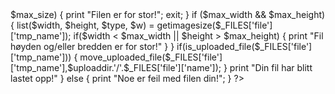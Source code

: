 <?php

$uploaddir ="uploads/images";
$allowed_ext = "jpg, JPG, png, gif";
$max_size = "5000000";
$max_height = "4000";
$max_width = "4000";

$extension = pathinfo($_files['file']['name']);
$extension = $extension[extension];
$allowed_paths = explode(", ", $allowed_ext);
for ($$i = 0; $ < count [$i] == "$extension") {
  $ok = "1";
}
}

if ($ok =="1") {
	if($_FILES['file']['size'] > $max_size)
	{
		print "Filen er for stor!";
		exit;
	}
	
if ($max_width && $max_height) {
list($width, $height, $type, $w) =
getimagesize($_FILES['file']['tmp_name']);
if($width < $max_width || $height > $max_height)
{
print "Fil høyden og/eller bredden er for stor!"
}
}


if(is_uploaded_file($_FILES['file']['tmp_name']))
{
move_uploaded_file($_FILES['file']['tmp_name'],$uploaddir.'/'.$_FILES['file']['name']);
}
print "Din fil har blitt lastet opp!"
} else {
	print "Noe er feil med filen din!";
}

?>